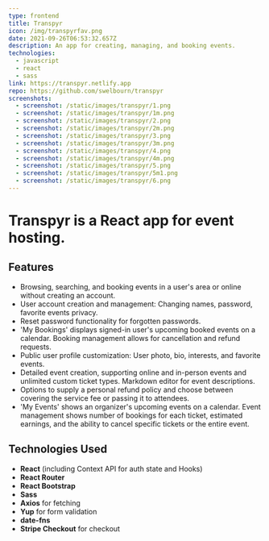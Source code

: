 ```yaml
---
type: frontend
title: Transpyr
icon: /img/transpyrfav.png
date: 2021-09-26T06:53:32.657Z
description: An app for creating, managing, and booking events.
technologies:
  - javascript
  - react
  - sass
link: https://transpyr.netlify.app
repo: https://github.com/swelbourn/transpyr
screenshots:
  - screenshot: /static/images/transpyr/1.png
  - screenshot: /static/images/transpyr/1m.png
  - screenshot: /static/images/transpyr/2.png
  - screenshot: /static/images/transpyr/2m.png
  - screenshot: /static/images/transpyr/3.png
  - screenshot: /static/images/transpyr/3m.png
  - screenshot: /static/images/transpyr/4.png
  - screenshot: /static/images/transpyr/4m.png
  - screenshot: /static/images/transpyr/5.png
  - screenshot: /static/images/transpyr/5m1.png
  - screenshot: /static/images/transpyr/6.png
---
```


# **Transpyr is a React app for event hosting.**

## Features

- Browsing, searching, and booking events in a user's area or online without creating an account.
- User account creation and management: Changing names, password, favorite events privacy.
- Reset password functionality for forgotten passwords.
- 'My Bookings' displays signed-in user's upcoming booked events on a calendar. Booking management allows for cancellation and refund requests.
- Public user profile customization: User photo, bio, interests, and favorite events.
- Detailed event creation, supporting online and in-person events and unlimited custom ticket types. Markdown editor for event descriptions.
- Options to supply a personal refund policy and choose between covering the service fee or passing it to attendees.
- 'My Events' shows an organizer's upcoming events on a calendar. Event management shows number of bookings for each ticket, estimated earnings, and the ability to cancel specific tickets or the entire event.

## Technologies Used

- **React** (including Context API for auth state and Hooks)
- **React Router**
- **React Bootstrap**
- **Sass**
- **Axios** for fetching
- **Yup** for form validation
- **date-fns**
- **Stripe Checkout** for checkout
